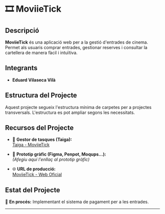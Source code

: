 # 🎞 MoviieTick

## Descripció  
**MoviieTick** és una aplicació web per a la gestió d'entrades de cinema. Permet als usuaris comprar entrades, gestionar reserves i consultar la cartellera de manera fàcil i intuïtiva.

## Integrants  
- **Eduard Vilaseca Vilà**  

## Estructura del Projecte  
Aquest projecte segueix l'estructura mínima de carpetes per a projectes transversals. L'estructura es pot ampliar segons les necessitats.

## Recursos del Projecte  

- 📌 **Gestor de tasques (Taiga):**  
  [Taiga - MoviieTick](https://tree.taiga.io/project/eduardv1-transversal-cinema/timeline)  

- 🎨 **Prototip gràfic (Figma, Penpot, Moqups...):**  
  *(Afegiu aquí l'enllaç al prototip gràfic)*  

- 🌐 **URL de producció:**  
  [MoviieTick - Web Oficial](http://moviietick.daw.inspedralbes.cat/)  

## Estat del Projecte  
📌 **En procés:** Implementant el sistema de pagament per a les entrades.

---


